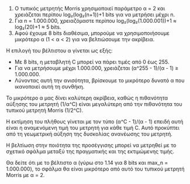 1. Ο τυπικός μετρητής Morris χρησιμοποιεί παράμετρο α = 2 και χρειάζεται περίπου log₂(log₂(n+1))+1 bits για να μετρήσει μέχρι n.
2. Για n = 1.000.000, χρειαζόμαστε περίπου log₂(log₂(1.000.001))+1 ≈ log₂(20)+1 ≈ 5 bits.
3. Αφού έχουμε 8 bits διαθέσιμα, μπορούμε να χρησιμοποιήσουμε μικρότερο α (1 < α < 2) για να βελτιώσουμε την ακρίβεια.

Η επιλογή του βέλτιστου α γίνεται ως εξής:
- Με 8 bits, η μεταβλητή C μπορεί να πάρει τιμές από 0 έως 255.
- Για να μετρήσουμε μέχρι 1.000.000, χρειάζεται (α^255 - 1)/(α - 1) ≥ 1.000.000.
- Λύνοντας αυτή την ανισότητα, βρίσκουμε το μικρότερο δυνατό α που ικανοποιεί αυτή τη συνθήκη.

Το μικρότερο α μας δίνει καλύτερη ακρίβεια, καθώς η πιθανότητα αύξησης του μετρητή (1/α^C) είναι μεγαλύτερη από την πιθανότητα του τυπικού μετρητή Morris (1/2^C).

Η εκτίμηση του πλήθους γίνεται με τον τύπο (α^C - 1)/(α - 1) επειδή αυτή είναι η αναμενόμενη τιμή του μετρητή για κάθε τιμή C. Αυτό προκύπτει από τη γεωμετρική αύξηση της δυσκολίας ανανέωσης του μετρητή.

Η βελτίωση στην ποιότητα της προσέγγισης μπορεί να μετρηθεί με το σχετικό σφάλμα μεταξύ της πραγματικής και της εκτιμώμενης τιμής.

Θα δείτε ότι με το βέλτιστο α (γύρω στο 1.14 για 8 bits και max_n = 1.000.000), το σφάλμα θα είναι μικρότερο από αυτό του τυπικού μετρητή Morris με α = 2.